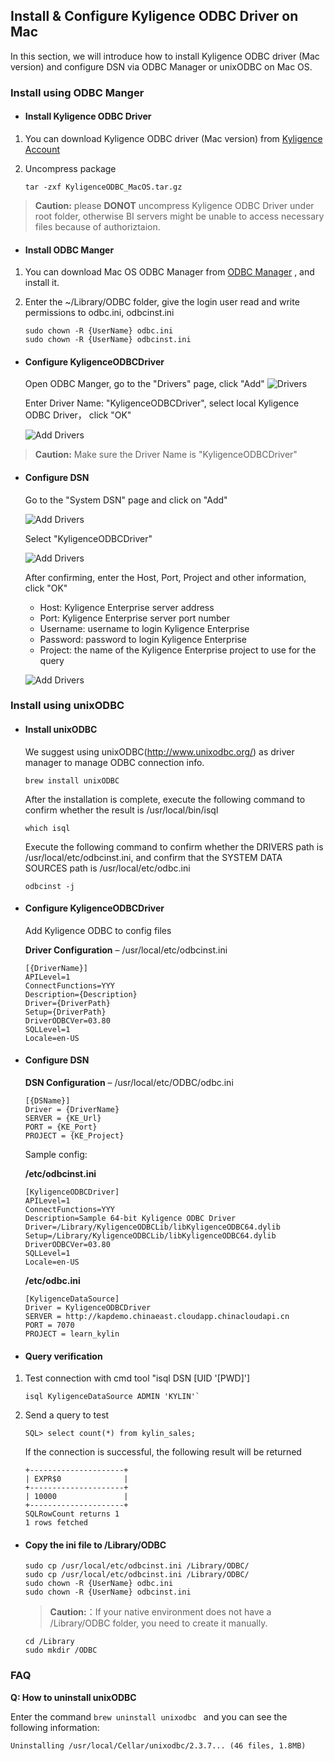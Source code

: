## Install & Configure Kyligence ODBC Driver on Mac

In this section, we will introduce how to install Kyligence ODBC driver (Mac version) and configure DSN via ODBC Manager or unixODBC on Mac OS. 

### Install using ODBC Manger

- #### Install Kyligence ODBC Driver 

1. You can download Kyligence ODBC driver (Mac version) from [Kyligence Account ](http://account.kyligence.io) 

2. Uncompress package

   ```
   tar -zxf KyligenceODBC_MacOS.tar.gz
   ```

> **Caution:** please **DONOT** uncompress Kyligence ODBC Driver under root folder, otherwise BI servers might be unable to access necessary files because of authoriztaion.

- #### Install ODBC Manger


1. You can download Mac OS ODBC Manager from  [ODBC Manager](http://www.odbcmanager.net) , and install it.

2. Enter the ~/Library/ODBC folder, give the login user read and write permissions to odbc.ini, odbcinst.ini 

   ```
   sudo chown -R {UserName} odbc.ini
   sudo chown -R {UserName} odbcinst.ini
   ```

- #### Configure KyligenceODBCDriver

   Open ODBC Manger, go to the "Drivers" page, click "Add" ![Drivers](../images/mac_odbc/1.png)

  Enter Driver Name: "KyligenceODBCDriver", select local Kyligence ODBC Driver， click "OK"

  ![Add Drivers](../images/mac_odbc/2.png)

> **Caution:** Make sure the Driver Name is "KyligenceODBCDriver"

- #### Configure DSN

  Go to the "System DSN" page and click on "Add"

  ![Add Drivers](../images/mac_odbc/3.png)

  Select "KyligenceODBCDriver"

  ![Add Drivers](../images/mac_odbc/4.png)

  After confirming, enter the Host, Port, Project and other information, click "OK"

  - Host: Kyligence Enterprise server address
  - Port: Kyligence Enterprise server port number
  - Username: username to login Kyligence Enterprise
  - Password: password to login Kyligence Enterprise 
  - Project: the name of the Kyligence Enterprise project to use for the query

  ![Add Drivers](../images/mac_odbc/5.png)

### Install using unixODBC

- #### Install unixODBC 

  We suggest using unixODBC(http://www.unixodbc.org/) as driver manager to manage ODBC connection info.

  ```
  brew install unixODBC
  ```

  After the installation is complete, execute the following command to confirm whether the result is /usr/local/bin/isql

  ```
  which isql 
  ```

  Execute the following command to confirm whether the DRIVERS path is /usr/local/etc/odbcinst.ini, and confirm that the SYSTEM DATA SOURCES path is /usr/local/etc/odbc.ini

  ```
  odbcinst -j
  ```

- #### Configure KyligenceODBCDriver

  Add Kyligence ODBC to config files

  **Driver Configuration** –   /usr/local/etc/odbcinst.ini 

  ```
  [{DriverName}]
  APILevel=1
  ConnectFunctions=YYY
  Description={Description}
  Driver={DriverPath}
  Setup={DriverPath}
  DriverODBCVer=03.80
  SQLLevel=1
  Locale=en-US
  ```

- #### Configure DSN

  **DSN Configuration** – /usr/local/etc/ODBC/odbc.ini 

  ```
  [{DSName}]
  Driver = {DriverName}
  SERVER = {KE_Url}
  PORT = {KE_Port}
  PROJECT = {KE_Project}
  ```

  Sample config: 

  **/etc/odbcinst.ini**

  ```
  [KyligenceODBCDriver]
  APILevel=1
  ConnectFunctions=YYY
  Description=Sample 64-bit Kyligence ODBC Driver
  Driver=/Library/KyligenceODBCLib/libKyligenceODBC64.dylib
  Setup=/Library/KyligenceODBCLib/libKyligenceODBC64.dylib
  DriverODBCVer=03.80
  SQLLevel=1
  Locale=en-US
  ```

  **/etc/odbc.ini**

  ```
  [KyligenceDataSource]
  Driver = KyligenceODBCDriver
  SERVER = http://kapdemo.chinaeast.cloudapp.chinacloudapi.cn
  PORT = 7070
  PROJECT = learn_kylin
  ```

- #### Query verification

1. Test connection with cmd tool "isql DSN [UID '[PWD]']

   ```
   isql KyligenceDataSource ADMIN 'KYLIN'`
   ```

2. Send a query to test  

   ```
   SQL> select count(*) from kylin_sales;
   ```

   If the connection is successful, the following result will be returned

   ```
   +---------------------+
   | EXPR$0              |
   +---------------------+
   | 10000               |
   +---------------------+
   SQLRowCount returns 1
   1 rows fetched
   ```

- #### Copy the ini file to /Library/ODBC

  ```
  sudo cp /usr/local/etc/odbcinst.ini /Library/ODBC/
  sudo cp /usr/local/etc/odbcinst.ini /Library/ODBC/
  sudo chown -R {UserName} odbc.ini
  sudo chown -R {UserName} odbcinst.ini
  ```

  > **Caution:**：If your native environment does not have a /Library/ODBC folder, you need to create it manually.

  ```
  cd /Library
  sudo mkdir /ODBC
  ```

### FAQ

**Q: How to uninstall unixODBC**

Enter the command `brew uninstall unixodbc ` and you can see the following information:

```
Uninstalling /usr/local/Cellar/unixodbc/2.3.7... (46 files, 1.8MB)
```

